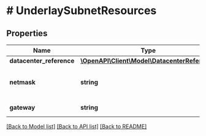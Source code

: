 # # UnderlaySubnetResources

## Properties

Name | Type | Description | Notes
------------ | ------------- | ------------- | -------------
**datacenter_reference** | [**\OpenAPI\Client\Model\DatacenterReference**](DatacenterReference.md) |  | [optional]
**netmask** | **string** | Netmask (could be in CIDR or IP format) |
**gateway** | **string** | Gateway IP address |

[[Back to Model list]](../../README.md#models) [[Back to API list]](../../README.md#endpoints) [[Back to README]](../../README.md)

